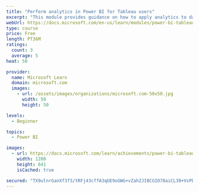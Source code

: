 ```yaml
---
title: "Perform analytics in Power BI for Tableau users"
excerpt: "This module provides guidance on how to apply analytics to data to gain greater insight."
webUrl: https://docs.microsoft.com/en-us/learn/modules/power-bi-tableau-analytics/
type: course
price: Free
length: PT36M
ratings:
  count: 3
  average: 5
heat: 50

provider:
  name: Microsoft Learn
  domain: microsoft.com
  images:
    - url: /assets/images/organizations/microsoft.com-50x50.jpg
      width: 50
      height: 50

levels:
  - Beginner

topics:
  - Power BI

images:
  - url: https://docs.microsoft.com/learn/achievements/power-bi-tableau-analytics-social.png
    width: 1280
    height: 641
    isCached: true

secured: "TX9ulnrGanXf3f3/tRFj43cffA3qUE9oGWG+vZahZJIBCGIO78aiCL39+VsPD1tFtfsLljeDtw0xQcfPq4DvJ8ql72Nf8a/jbNoSwdz8wPu44tOSYZHH4MEUH0AKYpxmpNNrdQ+khjyPUeocKNCaT5U5kKHyX5e6jl7J7URt6IzZ5GKsvs5AivTXFsapf60OCQ8LNHPtNWOxCGkU9Oa2Le71Sw9SK9v1Kh3UEoJbJI1VQBP/+NR5ZMsd/rMzUzMRxJGskv9NBbJdJ0Df6R0fGvG73j7oCs9CfuPzOicgniTqFCsayhSoR7pCqiDrS6VfS7SHWJ7Y9I0TOvpL9vxvUNAjUx3tO7B3cRGMpA08FhAyM4oH1BQzXvY06qO+MqzCdrXyjJjydaLBESpa9HmsYjEZt/CJ3LWLhHVnavmjnfA=;SSbDaRLy0p7WGKJagASNuw=="
---
```


